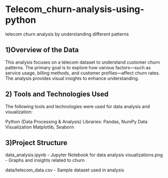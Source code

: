 # Telecom_churn-analysis-using-python
telecom churn analysis by understanding different patterns

## 1)Overview of the Data

This analysis focuses on a telecom dataset to understand customer churn patterns. The primary goal is to explore how various factors—such as service usage, billing methods, and customer profiles—affect churn rates. The analysis provides visual insights to enhance understanding.

## 2) Tools and Technologies Used

The following tools and technologies were used for data analysis and visualization:

Python (Data Processing & Analysis)
Libraries: Pandas, NumPy
Data Visualization
Matplotlib, Seaborn


## 3)Project Structure
data_analysis.ipynb - Jupyter Notebook for data analysis
visualizations.png - Graphs and insights related to churn

data/telecom_data.csv - Sample dataset used in analysis
